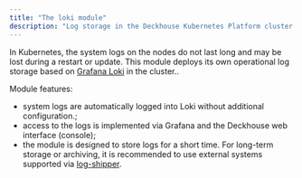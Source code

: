 ```yaml
---
title: "The loki module"
description: "Log storage in the Deckhouse Kubernetes Platform cluster based on Grafana Loki."
---
```


In Kubernetes, the system logs on the nodes do not last long and may be lost during a restart or update. This module deploys its own operational log storage based on [Grafana Loki](https://grafana.com/oss/loki/) in the cluster..

Module features:

- system logs are automatically logged into Loki without additional configuration.;
- access to the logs is implemented via Grafana and the Deckhouse web interface (console);
- the module is designed to store logs for a short time. For long-term storage or archiving, it is recommended to use external systems supported via [log-shipper](../log-shipper/).
